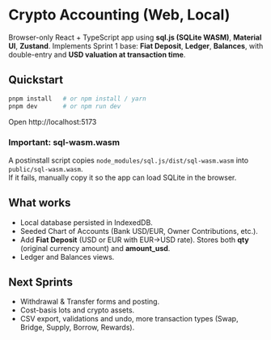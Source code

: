 # Crypto Accounting (Web, Local)

Browser-only React + TypeScript app using **sql.js (SQLite WASM)**, **Material UI**, **Zustand**.
Implements Sprint 1 base: **Fiat Deposit**, **Ledger**, **Balances**, with double-entry and **USD valuation at transaction time**.

## Quickstart

```bash
pnpm install   # or npm install / yarn
pnpm dev       # or npm run dev
```

Open http://localhost:5173

### Important: sql-wasm.wasm
A postinstall script copies `node_modules/sql.js/dist/sql-wasm.wasm` into `public/sql-wasm.wasm`.  
If it fails, manually copy it so the app can load SQLite in the browser.

## What works
- Local database persisted in IndexedDB.
- Seeded Chart of Accounts (Bank USD/EUR, Owner Contributions, etc.).
- Add **Fiat Deposit** (USD or EUR with EUR→USD rate). Stores both **qty** (original currency amount) and **amount_usd**.
- Ledger and Balances views.

## Next Sprints
- Withdrawal & Transfer forms and posting.
- Cost-basis lots and crypto assets.
- CSV export, validations and undo, more transaction types (Swap, Bridge, Supply, Borrow, Rewards).
